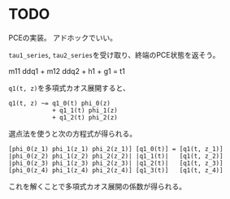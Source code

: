 # TODO

PCEの実装。
アドホックでいい。

`tau1_series`, `tau2_series`を受け取り、終端のPCE状態を返そう。

m11 ddq1 + m12 ddq2 + h1 + g1 = t1

`q1(t, z)`を多項式カオス展開すると、

```
q1(t, z) ~= q1_0(t) phi_0(z)
            + q1_1(t) phi_1(z)
            + q1_2(t) phi_2(z)
```

選点法を使うと次の方程式が得られる。

```
[phi_0(z_1) phi_1(z_1) phi_2(z_1)] [q1_0(t)] = [q1(t, z_1)]
|phi_0(z_2) phi_1(z_2) phi_2(z_2)| |q1_1(t)|   [q1(t, z_2)]
|phi_0(z_3) phi_1(z_3) phi_2(z_3)| |q1_2(t)|   [q1(t, z_3)]
[phi_0(z_4) phi_1(z_4) phi_2(z_4)] [q1_3(t)]   [q1(t, z_4)]
```

これを解くことで多項式カオス展開の係数が得られる。
